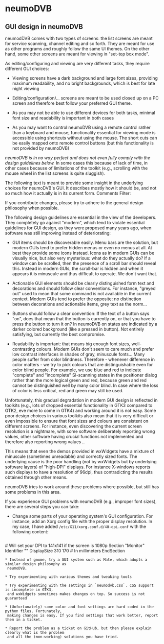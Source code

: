 # neumoDVB #
## GUI design in neumoDVB ##
neumodDVB comes with two types of screens: the list screens are meant for service scanning, channel editing
and so forth. They are meant for use as other programs and roughly follow the same UI themes.
On the other hand, some other screens are meant for viewing in "set-top box mode".

As editing/configuring  and viewing are very different tasks, they require different GUI choices:

* Viewing screens have a dark background and large font sizes, providing maximum readability, and no bright
  backgrounds, which is best for late night viewing

* Editing/configuration/... screens are meant to be used closed up on a PC screen and therefore best follow
  your preferred GUI theme.

* As you may not be able to use different devices for both tasks, minimal font size and readability
  is important in both cases

* As you may want to control neumoDVB using a remote control rather than a keyboard and mouse, functionality
  essential for viewing mode is accessible using shortcuts without using the mouse. The short cuts can be
  easily mapped onto remote control buttons (but this functionality is not provided by neumoDVB)

*neumoDVB is in no way perfect and does not even fully comply with the design guidelines below.* In some
cases this because of lack of time, in other cases because of limitations of the toolkit (e.g., scrolling
with the  mouse wheel in the list screens is quite sluggish).

The following text is meant to provide some insight in the underlying choices for neumoDVB's GUI.
It describes mostly how it should be, and not so much how it actually is in its current form.
Comments Filter:

If you contribute changes, please try to adhere to the general design philosophy when possible.

The following design guidelines are essential in the view of the developers. They completely
go against "modern", which tend to violate essential guidelines for GUI design, as they were
proposed many years ago, when software was still improving instead of deteriorating:

* GUI items should be discoverable easily. Menu bars are the solution, but modern GUIs tend to prefer hidden
menus or even no menus at all. At best they provide some icons instead. Icons as in modern GUIs can be visually
nice, but also  very mysterious: what do they actually do?
If a window can be scrolled, then the presence of a scroll bar should reveal this.
Instead in modern GUIs, the scroll-bar is hidden and when it appears it is minuscule and thus difficult to operate.
We don't want that.


* Actionable GUI elements should be clearly distinguished form text and decorations and should follow clear
conventions. For instance, "greyed out" used to mean that some command is not available in the current context.
Modern GUIs tend to prefer the opposite: no distinction between decorations and actionable items, grey text
as the norm...

* Buttons should follow a clear convention: If the text of a button says "on", does that mean that
  the button is currently on, or that you have to press the button to turn it on? In neumoDVB on states
  are indicated by a darker colored background (like a pressed in button).  Not entirely satisfying,
  but currently the best compromise.

* Readability is important: that means big enough font sizes, well-contrasting colours. Modern GUIs don't
  seem to care much and prefer low contrast interfaces in shades of gray, minuscule fonts... Many people
  suffer from color blindness. Therefore - whenever difference in color matters - we try to pick colours
  that are distinguishable even for color blind people. For example, we use blue and red to indicate
  "complete" and "incomplete" SI-scanning states in the positioner dialog rather than the more logical green
  and red, because green and red cannot be distinguished well by many color blind. In case where the loss
  of color is less critical, red and green may still be used.

Unfortunately, this gradual degradation in modern GUI design is reflected in toolkits
(e.g., lots of dropped essential functionality in GTK3 compared to GTK2, eve more to come in GTK4) and working
around it is not easy. Some poor design choices in various toolkits also mean that it is very difficult or
even impossible to ensure that font sizes and colours are consistent on different screens.  For instance,
even discovering the current screen resolution is a nightmare, with some software deliberately reporting wrong
values, other software having crucial functions not implemented and therefore also reporting wrong values ..

This means that even the demos provided in wxWidgets have a mixture of minuscule (sometimes unreadable)
and correctly sized fonts. The underlying cause is the poor handling (not by wxWidgets but by underlying
software layers) of "high-DPI" displays. For instance X-windows reports such displays to have a resolution
of 96dpi, thus contradicting the results obtained through other means.

neumoDVB tries to work around these problems where possible, but still has some problems in this area.

If you experience GUI problems with neumoDVB (e.g., improper font sizes), there are several steps you
can take:
* Change some parts of your operating system's GUI configuration. For instance, add an Xorg config file
  with the proper display resolution. In my case, I have added `/etc/X11/xorg.conf.d/40-dpi.conf`
  with the following content:

  ```
\# Will set your DPI to 141x141 if the screen is 1080p
Section "Monitor"
    Identifier   "<default monitor>"
    DisplaySize  310 170    # In millimeters
EndSection
  ```
 * Instead of gnome, try a GUI system such as Mate, which adopts a similar design philosophy as
   neumoDVB.

 * Try experimenting with various themes and tweaking tools

 * Try experimenting with the settings in `neumodvb.css`. CSS support is incomplete in GTK3,
   and wxWidgets sometimes makes changes on top. So success is not guaranteed

 * (Unfortunately) some color and font settings are hard coded in the python files. Fortunately,
   making changes is easy. If you find settings that work better, report them in a ticket.

 * Report the problem as a ticket on GitHub, but then please explain clearly what is the problem
   and all the (non-working) solutions you have tried.
